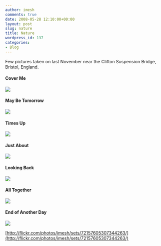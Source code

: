 ```yaml
---
author: imesh
comments: true
date: 2008-05-28 12:10:00+00:00
layout: post
slug: nature
title: Nature
wordpress_id: 137
categories:
- Blog
---
```


Few pictures taken on last November near the Clifton Suspension Bridge, Bristol, England.

#### Cover Me

![](http://farm4.static.flickr.com/3182/2497863223_bc0fd6bce1.jpg?v=0)

#### May Be Tomorrow

![](http://farm3.static.flickr.com/2366/2497859873_604410374d.jpg)

#### Times Up

![](http://farm4.static.flickr.com/3146/2498682704_14380716d4.jpg) 

#### Just About

![](http://farm4.static.flickr.com/3166/2497854829_bfd8fdf89b.jpg)

#### Looking Back

![](http://farm4.static.flickr.com/3047/2497848787_bc2607d7d0.jpg?v=0)

#### All Together

![](http://farm4.static.flickr.com/3161/2498663778_71db16ffbe.jpg?v=0)

#### End of Another Day

![](http://farm4.static.flickr.com/3155/2497836881_77e2b0fdf8.jpg?v=0)

[http://flickr.com/photos/imesh/sets/72157605307344263/](http://flickr.com/photos/imesh/sets/72157605307344263/)
